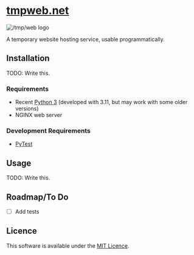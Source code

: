 # [tmpweb.net](https://tmpweb.net)

![/tmp/web logo](src/frontpage/logo.svg)

A temporary website hosting service, usable programmatically.

## Installation

TODO: Write this.

### Requirements

- Recent [Python 3](https://www.python.org/) (developed with 3.11, but may work with some older versions)
- NGINX web server

### Development Requirements

- [PyTest](https://docs.pytest.org/)

## Usage

TODO: Write this.

## Roadmap/To Do

- [ ] Add tests

<!-- ## Contributing

State if you are open to contributions and what your requirements are for
accepting them.

For people who want to make changes to your project, it's helpful to have some
documentation on how to get started. Perhaps there is a script that they should
run or some environment variables that they need to set. Make these steps
explicit. These instructions could also be useful to your future self.

You can also document commands to lint the code or run tests. These steps help
to ensure high code quality and reduce the likelihood that the changes
inadvertently break something. Having instructions for running tests is
especially helpful if it requires external setup, such as starting a Selenium
server for testing in a browser. -->

<!-- ## Acknowledgements

Show your appreciation to those who have contributed to the project. -->

## Licence

This software is available under the [MIT Licence](LICENCE.md).
